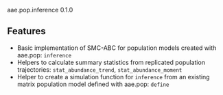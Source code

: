 aae.pop.inference 0.1.0

## Features

- Basic implementation of SMC-ABC for population models created with aae.pop: `inference`
- Helpers to calculate summary statistics from replicated population trajectories: `stat_abundance_trend`, `stat_abundance_moment`
- Helper to create a simulation function for `inference` from an existing matrix population model defined with aae.pop: `define`

